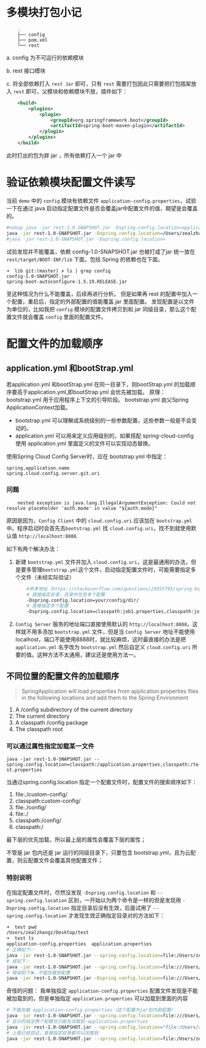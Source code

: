 # 多模块打包小记

```
    .
    ├── config
    ├── pom.xml
    └── rest
```
a. config 为不可运行的依赖模块

b. rest 接口模块

c. 将全部依赖打入 `rest Jar` 即可，只有 `rest` 需要打包因此只需要把打包插架放入 `rest` 即可，父模块和依赖模块不放，插件如下：

```xml
    <build>
        <plugins>
            <plugin>
                <groupId>org.springframework.boot</groupId>
                <artifactId>spring-boot-maven-plugin</artifactId>
            </plugin>
        </plugins>
    </build>
```
此时打出的包为胖 jar ，所有依赖打入一个 jar 中

# 验证依赖模块配置文件读写
当前 `demo` 中的 `config` 模块有依赖文件 `application-config.properties`，试验一下在通过 java 启动指定配置文件是否会覆盖jar中配置文件的值，期望是会覆盖的。

```bash
#nohup java -jar rest-1.0-SNAPSHOT.jar -Dspring.config.location=application.properties > /dev/null 2>&1 &
java -jar rest-1.0-SNAPSHOT.jar -Dspring.config.location=/Users/zealzhangz/Documents/dev/company/sky-test/config-test/rest/target/application.properties
#java -jar rest-1.0-SNAPSHOT.jar -Dspring.config.location=
```
试验发现并不能覆盖，依赖 config-1.0-SNAPSHOT.jar 也被打成了jar 统一放在 `rest/target/BOOT-INF/lib` 下面，包括 Spring 的依赖也在下面。

```
➜  lib git:(master) ✗ ls | grep config 
config-1.0-SNAPSHOT.jar
spring-boot-autoconfigure-1.5.19.RELEASE.jar

```
至这种情况为什么不能覆盖，后续再进行分析。
但是如果再 rest 的配置中加入一个配置，重启后，指定的外部配置的值能覆盖 jar 里面配置。
发现配置是以文件为单位的，比如我把 `config` 模块的配置文件拷贝到和 jar 同级目录，那么这个配置文件就会覆盖 `config` 里面的配置文件。

# 配置文件的加载顺序
## application.yml 和bootStrap.yml
若application.yml 和bootStrap.yml 在同一目录下，则bootStrap.yml 的加载顺序要高于application.yml,即bootStrap.yml  会优先被加载。
原理：
bootstrap.yml 用于应用程序上下文的引导阶段。 bootstrap.yml 由父Spring ApplicationContext加载。

- bootstrap.yml 可以理解成系统级别的一些参数配置，这些参数一般是不会变动的。
- application.yml 可以用来定义应用级别的，如果搭配 spring-cloud-config 使用 application.yml 里面定义的文件可以实现动态替换。

使用Spring Cloud Config Server时，应在 bootstrap.yml 中指定：

```
spring.application.name
spring.cloud.config.server.git.uri
```

### 问题

```
    nested exception is java.lang.IllegalArgumentException: Could not resolve placeholder 'auth.mode' in value "${auth.mode}"
```
原因是因为，`Config Client` 中的 `cloud.config.uri` 应该加在 `bootstrap.yml` 中。程序启动时会首先去`bootstrap.yml` 找 `cloud.config.uri`，找不到就使用默认值 `http://localhost:8888`.

如下有两个解决办法：
1. 新建 `bootstrap.yml` 文件并加入 `cloud.config.uri`，这是最通用的办法，但是要多管理`bootstrap.yml`这个文件，启动指定配置文件时，可能需要指定多个文件（未经实际验证）

    ```bash
        #参考地址（https://stackoverflow.com/questions/25855795/spring-boot-and-multiple-external-configuration-files）
        # 直接指定目录，目录中包含多个配置
        -Dspring.config.location=your/config/dir/
        # 直接指定多个配置
        -Dspring.config.location=classpath:job1.properties,classpath:job2.properties
    ```
2. `Config Server` 服务的地址端口直接使用默认的 `http://localhost:8888`，这样就不用多添加 `bootstrap.yml` 文件，但是当 `Config Server` 地址不能使用localhost，端口不能使用8888时，就比较麻烦，这时最直接的办法是把 `application.yml` 名字改为 `bootstrap.yml` 然后自定义 `cloud.config.uri` 所要的值。这种方法不太通用，建议还是使用方法一。

## 不同位置的配置文件的加载顺序

> SpringApplication will load properties from application.properties files in the following locations and add them to the Spring Environment

1. A /config subdirectory of the current directory
2. The current directory
3. A classpath /config package 
4. The classpath root

### 可以通过属性指定加载某一文件
`java -jar rest-1.0-SNAPSHOT.jar --spring.config.location=classpath:/application.properties,classpath:/test.properties`

当通过spring.config.location 指定一个配置文件时，配置文件的搜索顺序如下：
1. file:./custom-config/
2. classpath:custom-config/
3. file:./config/
4. file:./
5. classpath:/config/
6. classpath:/

最下层的优先加载，所以最上层的属性会覆盖下层的属性；

不管是 jar 包内还是 jar 运行的同级目录下，只要包含 bootstrap.yml，且为云配置，则云配置文件会覆盖其他配置文件；


### 特别说明
在指定配置文件时，尽然没发现 `-Dspring.config.location` 和 `--spring.config.location` 区别，一开始以为两个命令是一样的但是发现用 `-Dspring.config.location` 指定目录后没有生效，后面试用了 `--spring.config.location` 才发现生效正确指定目录对的方法如下：

```bash
➜  test pwd
/Users/zealzhangz/Desktop/test
➜  test ls
application-config.properties  application.properties
# 正确如下✅
java -jar rest-1.0-SNAPSHOT.jar --spring.config.location=file:/Users/zealzhangz/Desktop/test/
# 或如下✅
java -jar rest-1.0-SNAPSHOT.jar --spring.config.location=file:///Users/zealzhangz/Desktop/test/
# 错误如下❌，不能加载到配置
java -jar rest-1.0-SNAPSHOT.jar -Dspring.config.location=file:///Users/zealzhangz/Desktop/test/
```
奇怪的问题：
我单独指定 `application-config.properties` 配置文件发现是不能被加载到的，但是单独指定 `application.properties` 可以加载到里面的内容

```bash
# 不能加载 application-config.properties（这个配置为jar包内部配置）
java -jar rest-1.0-SNAPSHOT.jar --spring.config.location=file:///Users/zealzhangz/Desktop/test/application-config.properties
# 显示的指定两个配置也只能在加载到 application.properties
java -jar rest-1.0-SNAPSHOT.jar --spring.config.location="file:/Users/zealzhangz/Desktop/test/application.properties,file:/Users/zealzhangz/Desktop/test/application-config.properties"
# 上面已经验证，直接指定目录都可以加载到
java -jar rest-1.0-SNAPSHOT.jar --spring.config.location=file:/Users/zealzhangz/Desktop/test/
```